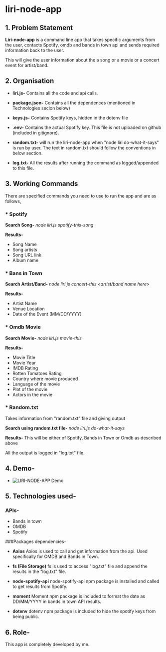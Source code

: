 # liri-node-app

## 1. Problem Statement

**Liri-node-app** is a command line app that takes specific arguments from the user, contacts Spotify, omdb and bands in town api and sends required information back to the user.

This will give the user information about the a song or a movie or a concert event for artist/band.

## 2. Organisation

* **liri.js-** Contains all the code and api calls.

* **package.json-** Contains all the dependences 
(mentioned in Technologies secion below)

* **keys.js-** Contains Spotify keys, hidden in the dotenv file

* **.env-** Contains the actual Spotify key. This file is not uploaded on github (included in gitignore).

* **random.txt-** will run the liri-node-app when "node liri do-what-it-says" is run by user. The text in random.txt should follow the conventions in below section.

* **log.txt-** All the results after running the command as logged/appended to this file.

## 3. Working Commands

There are specified commands you need to use to run the app and are as follows,

### * Spotify

**Search Song-**
  *node liri.js spotify-this-song <song name here>*

**Results-**
* Song Name
* Song artists
* Song URL link
* Album name

### * Bans in Town

**Search Artist/Band-**
 *node liri.js concert-this <artist/band name here>*

**Results-**
* Artist Name
* Venue Location
* Date of the Event (MM/DD/YYYY)

### * Omdb Movie

**Search Movie-**
 *node liri.js movie-this <movie name here>*

**Results-**
* Movie Title
* Movie Year
* IMDB Rating
* Rotten Tomatoes Rating
* Country where movie produced
* Language of the movie
* Plot of the movie
* Actors in the movie

### * Random.txt
  
Takes information from "random.txt" file and giving output

**Search using random.txt file-**
 *node liri.js do-what-it-says*

**Results-**
This will be either of Spotify, Bands in Town or Omdb as described above

All the output is logged in "log.txt" file.

## 4. Demo-

* ![LIRI-NODE-APP Demo](video/liri.gif)

## 5. Technologies used-

### APIs-
* Bands in town
* OMDB
* Spotify

###Packages dependencies-

* **Axios**
Axios is used to call and get information from the api. Used specifically for OMDB and Bands in Town.

* **fs (File Storage)**
fs is used to access "log.txt" file and append the results in the "log.txt" file.

* **node-spotify-api**
node-spotify-api npm package is installed and called to get results from Spotify.

* **moment**
Moment npm package is included to format the date as DD/MM/YYYY in bands in town API results.

* **dotenv**
dotenv npm package is included to hide the spotify keys from being public.

## 6. Role-

This app is completely developed by me.